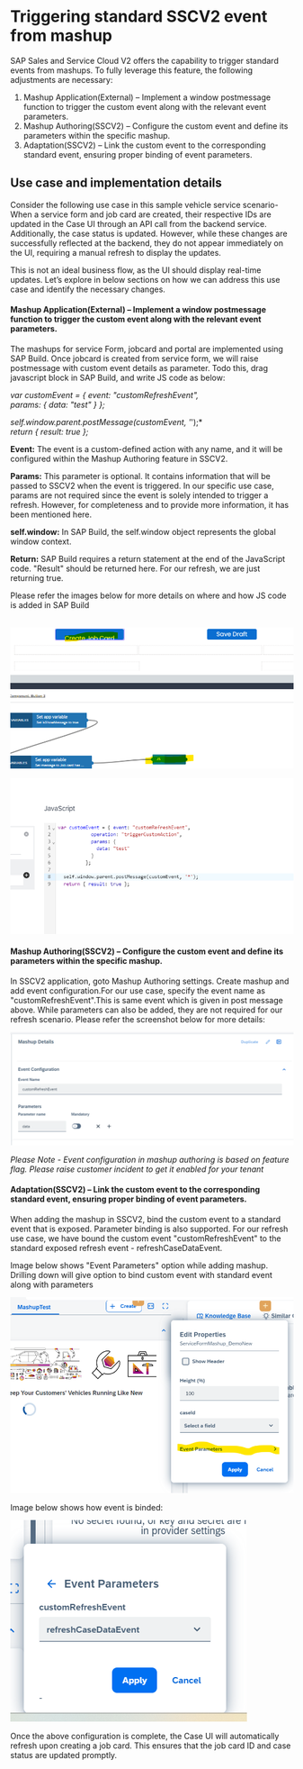# Triggering standard SSCV2 event from mashup
SAP Sales and Service Cloud V2 offers the capability to trigger standard events from mashups. To fully leverage this feature, the following adjustments are necessary:
   1) Mashup Application(External) – Implement a window postmessage function to trigger the custom event along with the relevant event parameters.
   2) Mashup Authoring(SSCV2) – Configure the custom event and define its parameters within the specific mashup.
   3) Adaptation(SSCV2) – Link the custom event to the corresponding standard event, ensuring proper binding of event parameters.

   ## Use case and implementation details
  Consider the following use case in this sample vehicle service scenario- When a service form and job card are created, their respective IDs are updated in the Case UI through an API call from the backend service. Additionally, the case status is updated. However, while these changes are successfully reflected at the backend, they do not appear immediately on the UI, requiring a manual refresh to display the updates.

   This is not an ideal business flow, as the UI should display real-time updates. Let’s explore in below sections on how we can address this use case and identify the necessary changes. 

 #### Mashup Application(External) – Implement a window postmessage function to trigger the custom event along with the relevant event parameters.
   The mashups for service Form, jobcard and portal are implemented using SAP Build. Once jobcard is created from service form, we will raise postmessage with custom event details as parameter. Todo this, drag javascript block in SAP Build, and write JS code as below:
   
*var customEvent = {	event: "customRefreshEvent",*<br>
						*params: {*
							*data: "test"*
						*}*
					*};*
 
*self.window.parent.postMessage(customEvent, '*');*<br>
 *return { result: true };*    

<b>Event:</b>
The event is a custom-defined action with any name, and it will be configured within the Mashup Authoring feature in SSCV2.

<b>Params:</b>
This parameter is optional. It contains information that will be passed to SSCV2 when the event is triggered. In our specific use case, params are not required since the event is solely intended to trigger a refresh. However, for completeness and to provide more information, it has been mentioned here.

<b>self.window:</b>
In SAP Build, the self.window object represents the global window context.

<b>Return:</b>
SAP Build requires a return statement at the end of the JavaScript code. "Result" should be returned here. For our refresh, we are just returning true.

Please refer the images below for more details on where and how JS code is added in SAP Build<br><br>


![Case ExtensionField ](../Images/BuildAppsOne.png "Case fields")

![Case ExtensionField ](../Images/BuildAppsJS.png "Case fields")

#### Mashup Authoring(SSCV2) – Configure the custom event and define its parameters within the specific mashup.
In SSCV2 application, goto Mashup Authoring settings. Create mashup and add event configuration.For our use case, specify the event name as "customRefreshEvent".This is same event which is given in post message above. While parameters can also be added, they are not required for our refresh scenario.
Please refer the screenshot below for more details:

![Case ExtensionField ](../Images/MA.png "Case fields")

*Please Note - Event configuration in mashup authoring is based on feature flag. Please raise customer incident to get it enabled for your tenant*

#### Adaptation(SSCV2) – Link the custom event to the corresponding standard event, ensuring proper binding of event parameters.
When adding the mashup in SSCV2, bind the custom event to a standard event that is exposed. Parameter binding is also supported.
For our refresh use case, we have bound the custom event "customRefreshEvent" to the standard exposed refresh event - refreshCaseDataEvent.

Image below shows "Event Parameters" option while adding mashup. Drilling down will give option to bind custom event with standard event along with parameters

![Case ](../Images/FlexOne.png "Case fields")

Image below shows how event is binded:

![Case ](../Images/flexTwo.png "Case fields")

Once the above configuration is complete, the Case UI will automatically refresh upon creating a job card. This ensures that the job card ID and case status are updated promptly.


